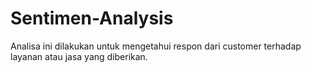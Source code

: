 # Sentimen-Analysis
Analisa ini dilakukan untuk mengetahui respon dari customer terhadap layanan atau jasa yang diberikan.
